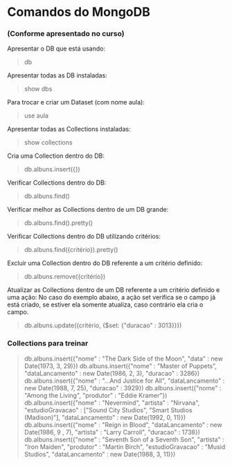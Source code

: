 # Comandos do MongoDB 
### (Conforme apresentado no curso)

Apresentar o DB que está usando:
> db
  
Apresentar todas as DB instaladas:
> show dbs

Para trocar e criar um Dataset (com nome aula):
> use aula

Apresentar todas as Collections instaladas:
> show collections

Cria uma Collection dentro do DB:
> db.albuns.insert({})

Verificar Collections dentro do DB:
> db.albuns.find()

Verificar melhor as Collections dentro de um DB grande:
> db.albuns.find().pretty()

Verificar Collections dentro do DB utilizando critérios:
> db.albuns.find({critério}).pretty()

Excluir uma Collection dentro do DB referente a um critério definido:
> db.albuns.remove({critério})

Atualizar as Collections dentro de um DB referente a um critério definido e uma ação:
No caso do exemplo abaixo, a ação set verifica se o campo já está criado, se estiver ela somente atualiza, caso contrário ela cria o campo.
> db.albuns.update({critério, {$set: {"duracao" : 3013}}})


### Collections para treinar

> db.albuns.insert({"nome" : "The Dark Side of the Moon", "data" : new Date(1973, 3, 29)})
> db.albuns.insert({"nome" : "Master of Puppets", "dataLancamento" : new Date(1986, 2, 3), "duracao" : 3286})
> db.albuns.insert({"nome" : "...And Justice for All", "dataLancamento" : new Date(1988, 7, 25), "duracao" : 3929})
> db.albuns.insert({"nome" : "Among the Living", "produtor" : "Eddie Kramer"})
> db.albuns.insert({"nome" : "Nevermind", "artista" : "Nirvana", "estudioGravacao" : ["Sound City Studios", "Smart Studios (Madison)"], "dataLancamento" : new Date(1992, 0, 11)})
> db.albuns.insert({"nome" : "Reign in Blood", "dataLancamento" : new Date(1986, 9 , 7), "artista" : "Larry Carroll", "duracao" : 1738})
> db.albuns.insert({"nome" : "Seventh Son of a Seventh Son", "artista" : "Iron Maiden", "produtor" : "Martin Birch", "estudioGravacao" : "Musid Studios", "dataLancamento" : new Date(1988, 3, 11)})